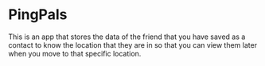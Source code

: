 # PingPals
This is an app that stores the data of the friend that you have saved as a contact to know the location that they are in so that you can view them later when you move to that specific location.
